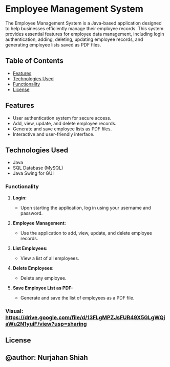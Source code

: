 # Employee Management System

The Employee Management System is a Java-based application designed to help businesses efficiently manage their employee records. This system provides essential features for employee data management, including login authentication, adding, deleting, updating employee records, and generating employee lists saved as PDF files.

## Table of Contents

- [Features](#features)
- [Technologies Used](#technologies-used)
- [Functionality](#functionality)
- [License](#license)

## Features

- User authentication system for secure access.
- Add, view, update, and delete employee records.
- Generate and save employee lists as PDF files.
- Interactive and user-friendly interface.

## Technologies Used

- Java
- SQL Database (MySQL)
- Java Swing for GUI

### Functionality

1. **Login:**
   - Upon starting the application, log in using your username and password.

2. **Employee Management:**
   - Use the application to add, view, update, and delete employee records.

3. **List Employees:**
   - View a list of all employees.
     
4. **Delete Employees:**
   - Delete any employee.

5. **Save Employee List as PDF:**
   - Generate and save the list of employees as a PDF file.
  
### Visual: https://drive.google.com/file/d/13FLgMPZJsFUR49X5GLgWQjaWu2N1yuiF/view?usp=sharing

## License

@author: Nurjahan Shiah
---


